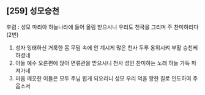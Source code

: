 ## [259] 성모승천

후렴 : 성모 마리아 하늘나라에 들어 올림 받으시니 우리도 천국을 그리며 주 찬미하리다(2번)
1) 성자 잉태하신 거룩한 몸 무덤 속에 안 계시게 많은 천사 두루 옹위시켜 부활 승천케 하셨네
2) 아들 예수 오른편에 앉아 면류관을 받으시니 천사 성인 찬미하는 노래 하늘 가득 퍼져가네
3) 마음 깨끗한 이들은 모두 주님 뵙게 되오리니 성모 우리 덕을 향한 길로 인도하여 주옵소서
